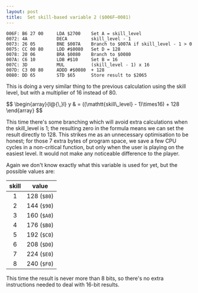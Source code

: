 ```yaml
---
layout: post
title:  Set skill-based variable 2 ($006F—0081)
---
```


```
006F: B6 27 00     LDA $2700    Set A = skill_level
0072: 4A           DECA         skill_level - 1
0073: 26 05        BNE $007A    Branch to $007A if skill_level - 1 > 0
0075: CC 00 80     LDD #$0080   Set D = 128
0078: 20 06        BRA $0080    Branch to $0080
007A: C6 10        LDB #$10     Set B = 16
007C: 3D           MUL          (skill_level - 1) x 16
007D: C3 00 80     ADDD #$0080  + 128
0080: DD 65        STD $65      Store result to $2065
```

This is doing a very similar thing to the previous calculation using the skill level, but with a multiplier of 16 instead of 80.

<div>$$
\begin{array}{l@{\,}l}
    y & = ((\mathtt{skill\_level} - 1)\times16) + 128
\end{array}
$$</div>

This time there's some branching which will avoid extra calculations when the skill_level is 1; the resulting zero in the formula means we can set the result directly to 128. This strikes me as an unnecessary optimisation to be honest; for those 7 extra bytes of program space, we save a few CPU cycles in a non-critical function, but only when the user is playing on the easiest level. It would not make any noticeable difference to the player.

Again we don't know exactly what this variable is used for yet, but the possible values are:

| skill | value       |
|:-----:|-------------|
|   1   | 128 (`$80`) |
|   2   | 144 (`$90`) |
|   3   | 160 (`$A0`) |
|   4   | 176 (`$B0`) |
|   5   | 192 (`$C0`) |
|   6   | 208 (`$D0`) |
|   7   | 224 (`$E0`) |
|   8   | 240 (`$F0`) |

This time the result is never more than 8 bits, so there's no extra instructions needed to deal with 16-bit results.